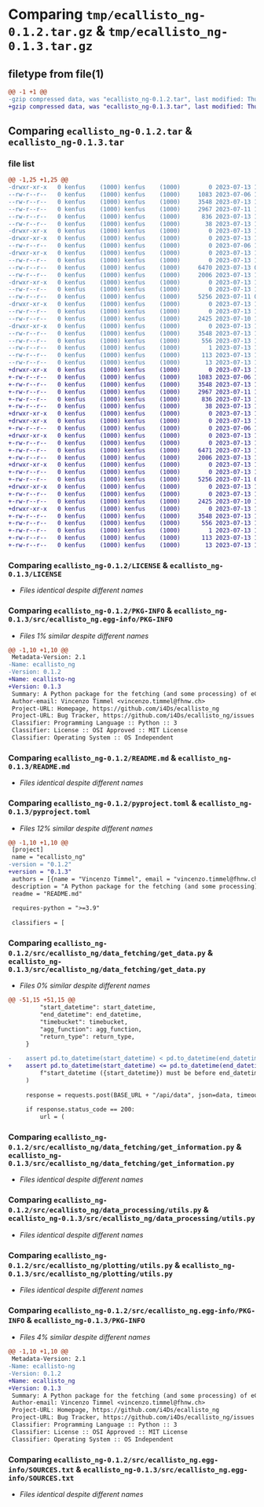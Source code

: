 # Comparing `tmp/ecallisto_ng-0.1.2.tar.gz` & `tmp/ecallisto_ng-0.1.3.tar.gz`

## filetype from file(1)

```diff
@@ -1 +1 @@
-gzip compressed data, was "ecallisto_ng-0.1.2.tar", last modified: Thu Jul 13 17:59:51 2023, max compression
+gzip compressed data, was "ecallisto_ng-0.1.3.tar", last modified: Thu Jul 13 18:04:42 2023, max compression
```

## Comparing `ecallisto_ng-0.1.2.tar` & `ecallisto_ng-0.1.3.tar`

### file list

```diff
@@ -1,25 +1,25 @@
-drwxr-xr-x   0 kenfus    (1000) kenfus    (1000)        0 2023-07-13 17:59:51.205465 ecallisto_ng-0.1.2/
--rw-r--r--   0 kenfus    (1000) kenfus    (1000)     1083 2023-07-06 16:13:05.000000 ecallisto_ng-0.1.2/LICENSE
--rw-r--r--   0 kenfus    (1000) kenfus    (1000)     3548 2023-07-13 17:59:51.205465 ecallisto_ng-0.1.2/PKG-INFO
--rw-r--r--   0 kenfus    (1000) kenfus    (1000)     2967 2023-07-11 14:51:23.000000 ecallisto_ng-0.1.2/README.md
--rw-r--r--   0 kenfus    (1000) kenfus    (1000)      836 2023-07-13 17:59:27.000000 ecallisto_ng-0.1.2/pyproject.toml
--rw-r--r--   0 kenfus    (1000) kenfus    (1000)       38 2023-07-13 17:59:51.205465 ecallisto_ng-0.1.2/setup.cfg
-drwxr-xr-x   0 kenfus    (1000) kenfus    (1000)        0 2023-07-13 17:59:51.183798 ecallisto_ng-0.1.2/src/
-drwxr-xr-x   0 kenfus    (1000) kenfus    (1000)        0 2023-07-13 17:59:51.194631 ecallisto_ng-0.1.2/src/ecallisto_ng/
--rw-r--r--   0 kenfus    (1000) kenfus    (1000)        0 2023-07-06 17:35:07.000000 ecallisto_ng-0.1.2/src/ecallisto_ng/__init__.py
-drwxr-xr-x   0 kenfus    (1000) kenfus    (1000)        0 2023-07-13 17:59:51.205465 ecallisto_ng-0.1.2/src/ecallisto_ng/data_fetching/
--rw-r--r--   0 kenfus    (1000) kenfus    (1000)        0 2023-07-13 16:39:51.000000 ecallisto_ng-0.1.2/src/ecallisto_ng/data_fetching/__init__.py
--rw-r--r--   0 kenfus    (1000) kenfus    (1000)     6470 2023-07-13 08:29:09.000000 ecallisto_ng-0.1.2/src/ecallisto_ng/data_fetching/get_data.py
--rw-r--r--   0 kenfus    (1000) kenfus    (1000)     2006 2023-07-13 17:59:20.000000 ecallisto_ng-0.1.2/src/ecallisto_ng/data_fetching/get_information.py
-drwxr-xr-x   0 kenfus    (1000) kenfus    (1000)        0 2023-07-13 17:59:51.205465 ecallisto_ng-0.1.2/src/ecallisto_ng/data_processing/
--rw-r--r--   0 kenfus    (1000) kenfus    (1000)        0 2023-07-13 16:39:54.000000 ecallisto_ng-0.1.2/src/ecallisto_ng/data_processing/__init__.py
--rw-r--r--   0 kenfus    (1000) kenfus    (1000)     5256 2023-07-11 08:45:15.000000 ecallisto_ng-0.1.2/src/ecallisto_ng/data_processing/utils.py
-drwxr-xr-x   0 kenfus    (1000) kenfus    (1000)        0 2023-07-13 17:59:51.205465 ecallisto_ng-0.1.2/src/ecallisto_ng/plotting/
--rw-r--r--   0 kenfus    (1000) kenfus    (1000)        0 2023-07-13 16:40:01.000000 ecallisto_ng-0.1.2/src/ecallisto_ng/plotting/__init__.py
--rw-r--r--   0 kenfus    (1000) kenfus    (1000)     2425 2023-07-10 17:56:33.000000 ecallisto_ng-0.1.2/src/ecallisto_ng/plotting/utils.py
-drwxr-xr-x   0 kenfus    (1000) kenfus    (1000)        0 2023-07-13 17:59:51.194631 ecallisto_ng-0.1.2/src/ecallisto_ng.egg-info/
--rw-r--r--   0 kenfus    (1000) kenfus    (1000)     3548 2023-07-13 17:59:51.000000 ecallisto_ng-0.1.2/src/ecallisto_ng.egg-info/PKG-INFO
--rw-r--r--   0 kenfus    (1000) kenfus    (1000)      556 2023-07-13 17:59:51.000000 ecallisto_ng-0.1.2/src/ecallisto_ng.egg-info/SOURCES.txt
--rw-r--r--   0 kenfus    (1000) kenfus    (1000)        1 2023-07-13 17:59:51.000000 ecallisto_ng-0.1.2/src/ecallisto_ng.egg-info/dependency_links.txt
--rw-r--r--   0 kenfus    (1000) kenfus    (1000)      113 2023-07-13 17:59:51.000000 ecallisto_ng-0.1.2/src/ecallisto_ng.egg-info/requires.txt
--rw-r--r--   0 kenfus    (1000) kenfus    (1000)       13 2023-07-13 17:59:51.000000 ecallisto_ng-0.1.2/src/ecallisto_ng.egg-info/top_level.txt
+drwxr-xr-x   0 kenfus    (1000) kenfus    (1000)        0 2023-07-13 18:04:42.362043 ecallisto_ng-0.1.3/
+-rw-r--r--   0 kenfus    (1000) kenfus    (1000)     1083 2023-07-06 16:13:05.000000 ecallisto_ng-0.1.3/LICENSE
+-rw-r--r--   0 kenfus    (1000) kenfus    (1000)     3548 2023-07-13 18:04:42.362043 ecallisto_ng-0.1.3/PKG-INFO
+-rw-r--r--   0 kenfus    (1000) kenfus    (1000)     2967 2023-07-11 14:51:23.000000 ecallisto_ng-0.1.3/README.md
+-rw-r--r--   0 kenfus    (1000) kenfus    (1000)      836 2023-07-13 18:04:24.000000 ecallisto_ng-0.1.3/pyproject.toml
+-rw-r--r--   0 kenfus    (1000) kenfus    (1000)       38 2023-07-13 18:04:42.362043 ecallisto_ng-0.1.3/setup.cfg
+drwxr-xr-x   0 kenfus    (1000) kenfus    (1000)        0 2023-07-13 18:04:42.340377 ecallisto_ng-0.1.3/src/
+drwxr-xr-x   0 kenfus    (1000) kenfus    (1000)        0 2023-07-13 18:04:42.351210 ecallisto_ng-0.1.3/src/ecallisto_ng/
+-rw-r--r--   0 kenfus    (1000) kenfus    (1000)        0 2023-07-06 17:35:07.000000 ecallisto_ng-0.1.3/src/ecallisto_ng/__init__.py
+drwxr-xr-x   0 kenfus    (1000) kenfus    (1000)        0 2023-07-13 18:04:42.351210 ecallisto_ng-0.1.3/src/ecallisto_ng/data_fetching/
+-rw-r--r--   0 kenfus    (1000) kenfus    (1000)        0 2023-07-13 16:39:51.000000 ecallisto_ng-0.1.3/src/ecallisto_ng/data_fetching/__init__.py
+-rw-r--r--   0 kenfus    (1000) kenfus    (1000)     6471 2023-07-13 18:03:37.000000 ecallisto_ng-0.1.3/src/ecallisto_ng/data_fetching/get_data.py
+-rw-r--r--   0 kenfus    (1000) kenfus    (1000)     2006 2023-07-13 17:59:20.000000 ecallisto_ng-0.1.3/src/ecallisto_ng/data_fetching/get_information.py
+drwxr-xr-x   0 kenfus    (1000) kenfus    (1000)        0 2023-07-13 18:04:42.362043 ecallisto_ng-0.1.3/src/ecallisto_ng/data_processing/
+-rw-r--r--   0 kenfus    (1000) kenfus    (1000)        0 2023-07-13 16:39:54.000000 ecallisto_ng-0.1.3/src/ecallisto_ng/data_processing/__init__.py
+-rw-r--r--   0 kenfus    (1000) kenfus    (1000)     5256 2023-07-11 08:45:15.000000 ecallisto_ng-0.1.3/src/ecallisto_ng/data_processing/utils.py
+drwxr-xr-x   0 kenfus    (1000) kenfus    (1000)        0 2023-07-13 18:04:42.362043 ecallisto_ng-0.1.3/src/ecallisto_ng/plotting/
+-rw-r--r--   0 kenfus    (1000) kenfus    (1000)        0 2023-07-13 16:40:01.000000 ecallisto_ng-0.1.3/src/ecallisto_ng/plotting/__init__.py
+-rw-r--r--   0 kenfus    (1000) kenfus    (1000)     2425 2023-07-10 17:56:33.000000 ecallisto_ng-0.1.3/src/ecallisto_ng/plotting/utils.py
+drwxr-xr-x   0 kenfus    (1000) kenfus    (1000)        0 2023-07-13 18:04:42.351210 ecallisto_ng-0.1.3/src/ecallisto_ng.egg-info/
+-rw-r--r--   0 kenfus    (1000) kenfus    (1000)     3548 2023-07-13 18:04:42.000000 ecallisto_ng-0.1.3/src/ecallisto_ng.egg-info/PKG-INFO
+-rw-r--r--   0 kenfus    (1000) kenfus    (1000)      556 2023-07-13 18:04:42.000000 ecallisto_ng-0.1.3/src/ecallisto_ng.egg-info/SOURCES.txt
+-rw-r--r--   0 kenfus    (1000) kenfus    (1000)        1 2023-07-13 18:04:42.000000 ecallisto_ng-0.1.3/src/ecallisto_ng.egg-info/dependency_links.txt
+-rw-r--r--   0 kenfus    (1000) kenfus    (1000)      113 2023-07-13 18:04:42.000000 ecallisto_ng-0.1.3/src/ecallisto_ng.egg-info/requires.txt
+-rw-r--r--   0 kenfus    (1000) kenfus    (1000)       13 2023-07-13 18:04:42.000000 ecallisto_ng-0.1.3/src/ecallisto_ng.egg-info/top_level.txt
```

### Comparing `ecallisto_ng-0.1.2/LICENSE` & `ecallisto_ng-0.1.3/LICENSE`

 * *Files identical despite different names*

### Comparing `ecallisto_ng-0.1.2/PKG-INFO` & `ecallisto_ng-0.1.3/src/ecallisto_ng.egg-info/PKG-INFO`

 * *Files 1% similar despite different names*

```diff
@@ -1,10 +1,10 @@
 Metadata-Version: 2.1
-Name: ecallisto_ng
-Version: 0.1.2
+Name: ecallisto-ng
+Version: 0.1.3
 Summary: A Python package for the fetching (and some processing) of eCallisto data via the eCallisto API.
 Author-email: Vincenzo Timmel <vincenzo.timmel@fhnw.ch>
 Project-URL: Homepage, https://github.com/i4Ds/ecallisto_ng
 Project-URL: Bug Tracker, https://github.com/i4Ds/ecallisto_ng/issues
 Classifier: Programming Language :: Python :: 3
 Classifier: License :: OSI Approved :: MIT License
 Classifier: Operating System :: OS Independent
```

### Comparing `ecallisto_ng-0.1.2/README.md` & `ecallisto_ng-0.1.3/README.md`

 * *Files identical despite different names*

### Comparing `ecallisto_ng-0.1.2/pyproject.toml` & `ecallisto_ng-0.1.3/pyproject.toml`

 * *Files 12% similar despite different names*

```diff
@@ -1,10 +1,10 @@
 [project]
 name = "ecallisto_ng"
-version = "0.1.2"
+version = "0.1.3"
 authors = [{name = "Vincenzo Timmel", email = "vincenzo.timmel@fhnw.ch"}]
 description = "A Python package for the fetching (and some processing) of eCallisto data via the eCallisto API."
 readme = "README.md"
 
 requires-python = ">=3.9"
 
 classifiers = [
```

### Comparing `ecallisto_ng-0.1.2/src/ecallisto_ng/data_fetching/get_data.py` & `ecallisto_ng-0.1.3/src/ecallisto_ng/data_fetching/get_data.py`

 * *Files 0% similar despite different names*

```diff
@@ -51,15 +51,15 @@
         "start_datetime": start_datetime,
         "end_datetime": end_datetime,
         "timebucket": timebucket,
         "agg_function": agg_function,
         "return_type": return_type,
     }
 
-    assert pd.to_datetime(start_datetime) < pd.to_datetime(end_datetime), (
+    assert pd.to_datetime(start_datetime) <= pd.to_datetime(end_datetime), (
         f"start_datetime ({start_datetime}) must be before end_datetime ({end_datetime})"
     )
 
     response = requests.post(BASE_URL + "/api/data", json=data, timeout=180)
 
     if response.status_code == 200:
         url = (
```

### Comparing `ecallisto_ng-0.1.2/src/ecallisto_ng/data_fetching/get_information.py` & `ecallisto_ng-0.1.3/src/ecallisto_ng/data_fetching/get_information.py`

 * *Files identical despite different names*

### Comparing `ecallisto_ng-0.1.2/src/ecallisto_ng/data_processing/utils.py` & `ecallisto_ng-0.1.3/src/ecallisto_ng/data_processing/utils.py`

 * *Files identical despite different names*

### Comparing `ecallisto_ng-0.1.2/src/ecallisto_ng/plotting/utils.py` & `ecallisto_ng-0.1.3/src/ecallisto_ng/plotting/utils.py`

 * *Files identical despite different names*

### Comparing `ecallisto_ng-0.1.2/src/ecallisto_ng.egg-info/PKG-INFO` & `ecallisto_ng-0.1.3/PKG-INFO`

 * *Files 4% similar despite different names*

```diff
@@ -1,10 +1,10 @@
 Metadata-Version: 2.1
-Name: ecallisto-ng
-Version: 0.1.2
+Name: ecallisto_ng
+Version: 0.1.3
 Summary: A Python package for the fetching (and some processing) of eCallisto data via the eCallisto API.
 Author-email: Vincenzo Timmel <vincenzo.timmel@fhnw.ch>
 Project-URL: Homepage, https://github.com/i4Ds/ecallisto_ng
 Project-URL: Bug Tracker, https://github.com/i4Ds/ecallisto_ng/issues
 Classifier: Programming Language :: Python :: 3
 Classifier: License :: OSI Approved :: MIT License
 Classifier: Operating System :: OS Independent
```

### Comparing `ecallisto_ng-0.1.2/src/ecallisto_ng.egg-info/SOURCES.txt` & `ecallisto_ng-0.1.3/src/ecallisto_ng.egg-info/SOURCES.txt`

 * *Files identical despite different names*

